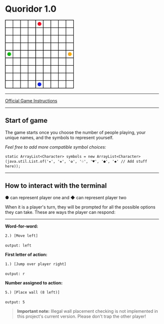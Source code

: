# Quoridor 1.0

![Quoridor Game Board](Board.png)

___

[Official Game Instructions](https://www.ultraboardgames.com/quoridor/game-rules.php)
___

## Start of game

The game starts once you choose the number of people playing, your unique names, and the symbols to represent yourself.

*Feel free to add more compatible symbol choices:*

```
static ArrayList<Character> symbols = new ArrayList<Character>(java.util.List.of('★', '❋', '✪', '♧', '♥', '●', '◆' // Add stuff here));
```

___

## How to interact with the terminal

● can represent player one and ◆ can represent player two

When it is a player's turn, they will be prompted for all the possible options they can take. These are ways the player can respond:

___

**Word-for-word:**

```
2.) [Move left]

output: left
```

**First letter of action:**

```
1.) [Jump over player right]

output: r
```

**Number assigned to action:**

```
5.) [Place wall (8 left)]

output: 5
```

>**Important note:** Illegal wall placement checking is not implemented in this project's current version. Please don't trap the other player!
